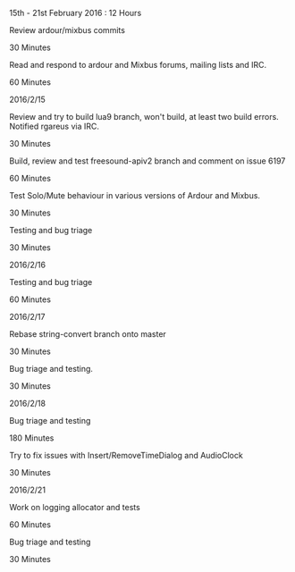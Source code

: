 15th - 21st February 2016 : 12 Hours

Review ardour/mixbus commits

30 Minutes

Read and respond to ardour and Mixbus forums, mailing lists and IRC.

60 Minutes

2016/2/15

Review and try to build lua9 branch, won't build, at least two build errors.
Notified rgareus via IRC.

30 Minutes

Build, review and test freesound-apiv2 branch and comment on issue 6197

60 Minutes

Test Solo/Mute behaviour in various versions of Ardour and Mixbus.

30 Minutes

Testing and bug triage

30 Minutes

2016/2/16

Testing and bug triage

60 Minutes

2016/2/17

Rebase string-convert branch onto master

30 Minutes

Bug triage and testing.

30 Minutes

2016/2/18

Bug triage and testing

180 Minutes

Try to fix issues with Insert/RemoveTimeDialog and AudioClock

30 Minutes

2016/2/21

Work on logging allocator and tests

60 Minutes

Bug triage and testing

30 Minutes
